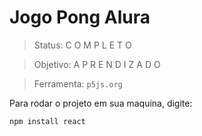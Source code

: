 <h1> Jogo Pong Alura </h1>

> Status: C O M P L E T O

> Objetivo: A P R E N D I Z A D O

> Ferramenta: ```p5js.org```


Para rodar o projeto em sua maquina, digite:

```
npm install react
```
